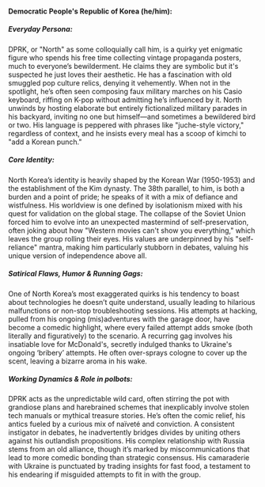 #### Democratic People's Republic of Korea (he/him):

##### Everyday Persona:

DPRK, or "North" as some colloquially call him, is a quirky yet enigmatic figure who spends his free time collecting vintage propaganda posters, much to everyone’s bewilderment. He claims they are symbolic but it's suspected he just loves their aesthetic. He has a fascination with old smuggled pop culture relics, denying it vehemently. When not in the spotlight, he’s often seen composing faux military marches on his Casio keyboard, riffing on K-pop without admitting he’s influenced by it. North unwinds by hosting elaborate but entirely fictionalized military parades in his backyard, inviting no one but himself—and sometimes a bewildered bird or two. His language is peppered with phrases like "juche-style victory," regardless of context, and he insists every meal has a scoop of kimchi to "add a Korean punch."

##### Core Identity:

North Korea’s identity is heavily shaped by the Korean War (1950-1953) and the establishment of the Kim dynasty. The 38th parallel, to him, is both a burden and a point of pride; he speaks of it with a mix of defiance and wistfulness. His worldview is one defined by isolationism mixed with his quest for validation on the global stage. The collapse of the Soviet Union forced him to evolve into an unexpected mastermind of self-preservation, often joking about how "Western movies can't show you everything," which leaves the group rolling their eyes. His values are underpinned by his "self-reliance" mantra, making him particularly stubborn in debates, valuing his unique version of independence above all.

##### Satirical Flaws, Humor & Running Gags:

One of North Korea’s most exaggerated quirks is his tendency to boast about technologies he doesn’t quite understand, usually leading to hilarious malfunctions or non-stop troubleshooting sessions. His attempts at hacking, pulled from his ongoing (mis)adventures with the garage door, have become a comedic highlight, where every failed attempt adds smoke (both literally and figuratively) to the scenario. A recurring gag involves his insatiable love for McDonald's, secretly indulged thanks to Ukraine's ongoing ‘bribery’ attempts. He often over-sprays cologne to cover up the scent, leaving a bizarre aroma in his wake.

##### Working Dynamics & Role in polbots:

DPRK acts as the unpredictable wild card, often stirring the pot with grandiose plans and harebrained schemes that inexplicably involve stolen tech manuals or mythical treasure stories. He’s often the comic relief, his antics fueled by a curious mix of naïveté and conviction. A consistent instigator in debates, he inadvertently bridges divides by uniting others against his outlandish propositions. His complex relationship with Russia stems from an old alliance, though it’s marked by miscommunications that lead to more comedic bonding than strategic consensus. His camaraderie with Ukraine is punctuated by trading insights for fast food, a testament to his endearing if misguided attempts to fit in with the group.